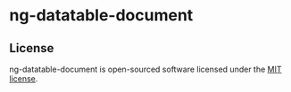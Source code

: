 # ng-datatable-document

## License

ng-datatable-document is open-sourced software licensed under the [MIT license](http://opensource.org/licenses/MIT).
